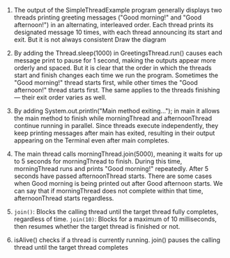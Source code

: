 1. The output of the SimpleThreadExample program generally displays two threads printing greeting messages ("Good morning!" and "Good afternoon!") in an alternating, interleaved order. Each thread prints its designated message 10 times, with each thread announcing its start and exit. But it is not always consistent
 Draw the diagram

2. By adding the Thread.sleep(1000) in GreetingsThread.run() causes each message print to pause for 1 second, making the outputs appear more orderly and spaced. But it is clear that the order in which the threads start and finish changes each time we run the program. Sometimes the "Good morning!" thread starts first, while other times the "Good afternoon!" thread starts first. The same applies to the threads finishing — their exit order varies as well.

3. By adding  System.out.println("Main method exiting..."); in main it allows the main method to finish while morningThread and afternoonThread continue running in parallel. Since threads execute independently, they keep printing messages after main has exited, resulting in their output appearing on the Terminal even after main completes.

4. The main thread calls morningThread.join(5000), meaning it waits for up to 5 seconds for morningThread to finish. During this time, morningThread runs and prints "Good morning!" repeatedly. After 5 seconds have passed afternoonThread starts. There are some cases when  Good morning is being printed out after Good afternoon starts. We can say that if  morningThread does not complete within that time, afternoonThread starts regardless.

5. ``` join() ```: Blocks the calling thread until the target thread fully completes, regardless of time.
```join(10)```: Blocks for a maximum of 10 milliseconds, then resumes whether the target thread is finished or not.

6. isAlive() checks if a thread is currently running.
join() pauses the calling thread until the target thread completes
